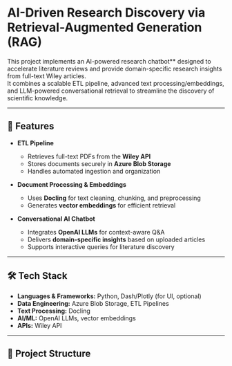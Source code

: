 # AI-Driven Research Discovery via Retrieval-Augmented Generation (RAG)

This project implements an AI-powered research chatbot** designed to accelerate literature reviews and provide domain-specific research insights from full-text Wiley articles.  
It combines a scalable ETL pipeline, advanced text processing/embeddings, and LLM-powered conversational retrieval to streamline the discovery of scientific knowledge.

---

## 🚀 Features
- **ETL Pipeline**  
  - Retrieves full-text PDFs from the **Wiley API**  
  - Stores documents securely in **Azure Blob Storage**  
  - Handles automated ingestion and organization  

- **Document Processing & Embeddings**  
  - Uses **Docling** for text cleaning, chunking, and preprocessing  
  - Generates **vector embeddings** for efficient retrieval  

- **Conversational AI Chatbot**  
  - Integrates **OpenAI LLMs** for context-aware Q&A  
  - Delivers **domain-specific insights** based on uploaded articles  
  - Supports interactive queries for literature discovery  

---

## 🛠️ Tech Stack
- **Languages & Frameworks:** Python, Dash/Plotly (for UI, optional)  
- **Data Engineering:** Azure Blob Storage, ETL Pipelines  
- **Text Processing:** Docling  
- **AI/ML:** OpenAI LLMs, vector embeddings  
- **APIs:** Wiley API  

---

## 📂 Project Structure


